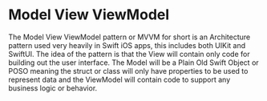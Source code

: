 # Model View ViewModel
The Model View ViewModel pattern or MVVM for short is an Architecture pattern used very heavily in Swift iOS apps, this includes both UIKit and SwiftUI. The idea of the pattern is that the View will contain only code for building out the user interface. The Model will be a Plain Old Swift Object or POSO meaning the struct or class will only have properties to be used to represent data and the ViewModel will contain code to support any business logic or behavior. 
